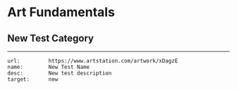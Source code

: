 # Art Fundamentals

## New Test Category
___

```embed
url:         https://www.artstation.com/artwork/xDagzE
name:        New Test Name
desc:        New test description
target:      new
```
